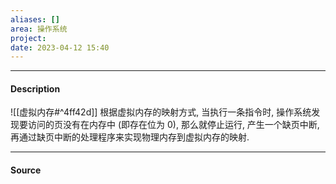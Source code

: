 ```yaml
---
aliases: []
area: 操作系统
project: 
date: 2023-04-12 15:40
---
```

---
#### Description
![[虚拟内存#^4ff42d]]
根据虚拟内存的映射方式, 当执行一条指令时, 操作系统发现要访问的页没有在内存中 (即存在位为 0), 那么就停止运行, 产生一个缺页中断, 再通过缺页中断的处理程序来实现物理内存到虚拟内存的映射.

---
#### Source
